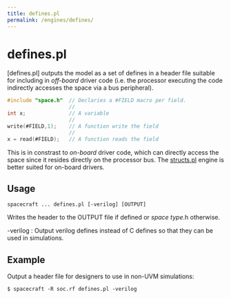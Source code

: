 ```yaml
---
title: defines.pl
permalink: /engines/defines/
---
```

[{{page.title}}]: {{site.engine_baseurl}}/{{page.title}}
[structs.pl]: /engines/structs/

defines.pl
==========

[defines.pl] outputs the model as a set of defines in a header file suitable for 
including in *off-board* driver code (i.e. the processor executing the code 
indirectly accesses the space via a bus peripheral).


```c
#include "space.h"  // Declaries a #FIELD macro per field.
                    //
int x;              // A variable
                    //
write(#FIELD,1);    // A function write the field
                    //
x = read(#FIELD);   // A function reads the field
```

This is in constrast to *on-board* driver code, which can directly access 
the space since it resides directly on the processor bus.  The [structs.pl] 
engine is better suited for on-board drivers.


Usage
-----

```
spacecraft ... defines.pl [-verilog] [OUTPUT]
```

Writes the header to the OUTPUT file if defined or _space type_.h otherwise.


-verilog
  : Output verilog defines instead of C defines so that they can be used in
    simulations.


Example
-------

Output a header file for designers to use in non-UVM simulations:

```
$ spacecraft -R soc.rf defines.pl -verilog
```
